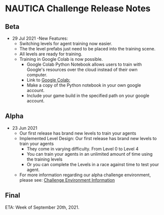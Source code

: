 # NAUTICA Challenge Release Notes

## Beta
- 29 Jul 2021
  -New Features:
    - Switching levels for agent training now easier. 
    - The the level prefabs just need to be placed into the training scene.
    - All levels are ready for training.
    - Training in Google Colab is now possible.
      - Google Colab Python Notebook allows users to train with Google's resources over the cloud instead of their own computer.
      - Link to [Google Colab:](https://colab.research.google.com/drive/1uWfjZ1fr1hYwsNbY-nCCnjcpwNG0aKOH?usp=sharing)
      - Make a copy of the Python notebook in your own google account.
      - Include your game build in the specified path on your google account.

## Alpha
- 23 Jun 2021
  - Our first release has brand new levels to train your agents
  - Implemented Level Design: Our first release has brand new levels to train your agents
    - They come in varying difficulty. From Level 0 to Level 4 
    - You can train your agents in an unlimited amount of time using the training levels
    - Or you can complete the Levels in a race against time to test your agent.
  - For more information regarding our alpha challenge environment, please see: [Challenge Environment Information](ChallengeEnvironmentInformation.md)

## Final
 ETA: Week of September 20th, 2021.
